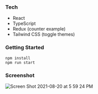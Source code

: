 ### Tech

- React
- TypeScript
- Redux (counter example)
- Tailwind CSS (toggle themes)

### Getting Started

```
npm install
npm run start
```

### Screenshot

![Screen Shot 2021-08-20 at 5 59 24 PM](https://user-images.githubusercontent.com/70355008/130301019-a9e17a63-4d5e-4446-a13b-64a0e39f40f9.png)
